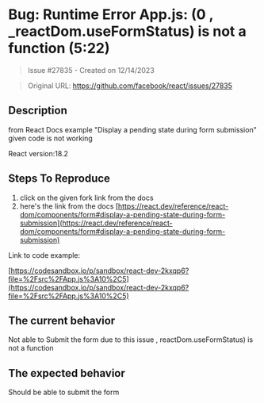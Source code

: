 # Bug: Runtime Error App.js: (0 , _reactDom.useFormStatus) is not a function (5:22)

> Issue #27835 - Created on 12/14/2023

> Original URL: https://github.com/facebook/react/issues/27835

## Description

from React Docs example "Display a pending state during form submission" given code is not working

React version:18.2

## Steps To Reproduce

1) click on the given fork link from the docs
2) here's the link from the docs [https://react.dev/reference/react-dom/components/form#display-a-pending-state-during-form-submission](https://react.dev/reference/react-dom/components/form#display-a-pending-state-during-form-submission)

Link to code example:


[https://codesandbox.io/p/sandbox/react-dev-2kxqp6?file=%2Fsrc%2FApp.js%3A10%2C5](https://codesandbox.io/p/sandbox/react-dev-2kxqp6?file=%2Fsrc%2FApp.js%3A10%2C5)


## The current behavior
Not able to Submit the form due to this issue , reactDom.useFormStatus) is not a function

## The expected behavior
Should be able to submit the form
